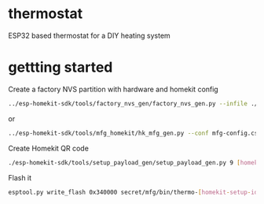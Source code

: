 # thermostat
ESP32 based thermostat for a DIY heating system


# gettting started


Create a factory NVS partition with hardware and homekit config

```bash
../esp-homekit-sdk/tools/factory_nvs_gen/factory_nvs_gen.py --infile ./config-nvs.csv [homekit-setup-code] [homekit-setup-id] build/factory_nvs
```

or

```bash
../esp-homekit-sdk/tools/mfg_homekit/hk_mfg_gen.py --conf mfg-config.csv --values mfg-values.csv --prefix thermo --cid 9 --outdir ./secret/mfg/ --size 0x6000
```


Create Homekit QR code

```bash
./esp-homekit-sdk/tools/setup_payload_gen/setup_payload_gen.py 9 [homekit-setup-code] [homekit-setup-id]
```



Flash it

```bash
esptool.py write_flash 0x340000 secret/mfg/bin/thermo-[homekit-setup-id].bin
```

